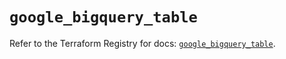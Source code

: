 # `google_bigquery_table`

Refer to the Terraform Registry for docs: [`google_bigquery_table`](https://registry.terraform.io/providers/hashicorp/google-beta/5.25.0/docs/resources/google_bigquery_table).

